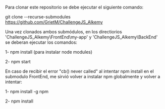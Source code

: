 Para clonar este repositorio se debe ejecutar el siguiente comando:

git clone --recurse-submodules https://github.com/GrietM/ChallengeJS_Alkemy

Una vez clonados ambos submódulos, en los directiorios 'ChallengeJS_Alkemy\FrontEnd\my-app' y 'ChallengeJS_Alkemy\BackEnd' se deberan ejecutar los comandos:

1- npm install  (para instalar node modules)

2- npm start 

En caso de recibir el error "cb() never called" al intentar npm install en el submodulo FrontEnd, me sirvió volver a instalar npm globalmente y volver a intentar:

1- npm install -g npm

2- npm install
